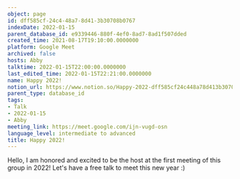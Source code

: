 ```yaml
---
object: page
id: dff585cf-24c4-48a7-8d41-3b30708b0767
indexDate: 2022-01-15
parent_database_id: e9339446-880f-4ef0-8ad7-8ad1f507dded
created_time: 2021-08-17T19:10:00.0000000
platform: Google Meet
archived: false
hosts: Abby
talktime: 2022-01-15T22:00:00.0000000
last_edited_time: 2022-01-15T22:21:00.0000000
name: Happy 2022!
notion_url: https://www.notion.so/Happy-2022-dff585cf24c448a78d413b30708b0767
parent_type: database_id
tags:
- Talk
- 2022-01-15
- Abby
meeting_link: https://meet.google.com/ijn-vugd-osn
language_level: intermediate to advanced
title: Happy 2022!
---
```


Hello, I am honored and excited to be the host at the first meeting of this group in 2022! Let's have a free talk to meet this new year :)





